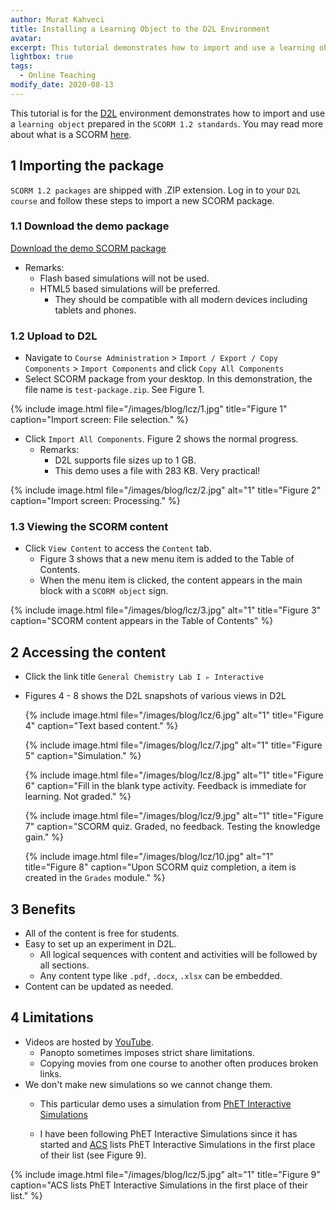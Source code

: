 ```yaml
---
author: Murat Kahveci
title: Installing a Learning Object to the D2L Environment
avatar: 
excerpt: This tutorial demonstrates how to import and use a learning object prepared in SCORM 1.2 standards.
lightbox: true
tags: 
  - Online Teaching
modify_date: 2020-08-13
---
```


This tutorial is for the [D2L](https://d2l.depaul.edu/d2l/home) environment demonstrates how to import and use a `learning object` prepared in the `SCORM 1.2 standards`. You may read more about what is a SCORM [here](https://scorm.com/scorm-explained/?utm_source=google&utm_medium=natural_search).

## 1 Importing the package

`SCORM 1.2 packages` are shipped with .ZIP extension. Log in to your `D2L course` and follow these steps to import a new SCORM package.

### 1.1 Download the demo package

<a class="button button--success button--rounded button--lg" href="/scorm-packages/test-package.zip"><i class="fas fa-download"></i> Download the demo SCORM package</a>

* Remarks:  
  - Flash based simulations will not be used.
  - HTML5 based simulations will be preferred.
      - They should be compatible with all modern devices including tablets and phones.

### 1.2 Upload to D2L

* Navigate to `Course Administration` > `Import / Export / Copy Components` > `Import Components` and click `Copy All Components`
* Select SCORM package from your desktop. In this demonstration, the file name is `test-package.zip`. See Figure 1.

{% include image.html 
   file="/images/blog/lcz/1.jpg"
   title="Figure 1"
   caption="Import screen: File selection." %}

* Click `Import All Components`. Figure 2 shows the normal progress. 
  - Remarks:
    - D2L supports file sizes up to 1 GB.
    - This demo uses a file with 283 KB. Very practical! 

{% include image.html 
   file="/images/blog/lcz/2.jpg" alt="1"
   title="Figure 2"
   caption="Import screen: Processing." %}

### 1.3 Viewing the SCORM content      

* Click `View Content` to access the `Content` tab.
  - Figure 3 shows that a new menu item is added to the Table of Contents.
  - When the menu item is clicked, the content appears in the main block with a `SCORM object` sign.

{% include image.html 
   file="/images/blog/lcz/3.jpg" alt="1"
   title="Figure 3"
   caption="SCORM content appears in the Table of Contents" %}

## 2 Accessing the content

- Click the link title `General Chemistry Lab I ▹ Interactive`
- Figures 4 - 8 shows the D2L snapshots of various views in D2L

    {% include image.html 
   file="/images/blog/lcz/6.jpg" alt="1"
   title="Figure 4"
   caption="Text based content." %} 

    {% include image.html 
   file="/images/blog/lcz/7.jpg" alt="1"
   title="Figure 5"
   caption="Simulation." %}  

    {% include image.html 
   file="/images/blog/lcz/8.jpg" alt="1"
   title="Figure 6"
   caption="Fill in the blank type activity. Feedback is immediate for learning. Not graded." %}  

    {% include image.html 
   file="/images/blog/lcz/9.jpg" alt="1"
   title="Figure 7"
   caption="SCORM quiz. Graded, no feedback. Testing the knowledge gain." %} 

   {% include image.html 
   file="/images/blog/lcz/10.jpg" alt="1"
   title="Figure 8"
   caption="Upon SCORM quiz completion, a item is created in the `Grades` module." %}

## 3 Benefits

- All of the content is free for students.
- Easy to set up an experiment in D2L.
  - All logical sequences with content and activities will be followed by all sections.
  - Any content type like `.pdf`, `.docx`, `.xlsx` can be embedded.
- Content can be updated as needed.

## 4 Limitations

- Videos are hosted by [YouTube](https://www.youtube.com).
  - Panopto sometimes imposes strict share limitations.
  - Copying movies from one course to another often produces broken links.
- We don't make new simulations so we cannot change them. 
  - This particular demo uses a simulation from [PhET Interactive Simulations](https://phet.colorado.edu)

  - I have been following PhET Interactive Simulations since it has started and [ACS](https://www.acs.org/content/acs/en/education/students/highschool/chemistryclubs/activities/simulations.html) lists PhET Interactive Simulations in the first place of their list (see Figure 9).

{% include image.html 
   file="/images/blog/lcz/5.jpg" alt="1"
   title="Figure 9"
   caption="ACS lists PhET Interactive Simulations in the first place of their list." %}   

